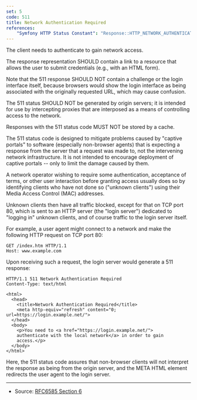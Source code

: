 ```yaml
---
set: 5
code: 511
title: Network Authentication Required
references:
    "Symfony HTTP Status Constant": "Response::HTTP_NETWORK_AUTHENTICATION_REQUIRED"
---
```


The client needs to authenticate to gain network access.

The response representation SHOULD contain a link to a resource that allows the user to submit credentials (e.g., with an HTML form).

Note that the 511 response SHOULD NOT contain a challenge or the login interface itself, because browsers would show the login interface as being associated with the originally requested URL, which may cause confusion.

The 511 status SHOULD NOT be generated by origin servers; it is intended for use by intercepting proxies that are interposed as a means of controlling access to the network.

Responses with the 511 status code MUST NOT be stored by a cache.

The 511 status code is designed to mitigate problems caused by "captive portals" to software (especially non-browser agents) that is expecting a response from the server that a request was made to, not the intervening network infrastructure. It is not intended to encourage deployment of captive portals -- only to limit the damage caused by them.

A network operator wishing to require some authentication, acceptance of terms, or other user interaction before granting access usually does so by identifying clients who have not done so ("unknown clients") using their Media Access Control (MAC) addresses.

Unknown clients then have all traffic blocked, except for that on TCP port 80, which is sent to an HTTP server (the "login server") dedicated to "logging in" unknown clients, and of course traffic to the login server itself.

For example, a user agent might connect to a network and make the following HTTP request on TCP port 80:

```
GET /index.htm HTTP/1.1
Host: www.example.com
```

Upon receiving such a request, the login server would generate a 511 response:

```
HTTP/1.1 511 Network Authentication Required
Content-Type: text/html

<html>
  <head>
    <title>Network Authentication Required</title>
    <meta http-equiv="refresh" content="0; url=https://login.example.net/">
  </head>
  <body>
    <p>You need to <a href="https://login.example.net/">
    authenticate with the local network</a> in order to gain
    access.</p>
  </body>
</html>
```

Here, the 511 status code assures that non-browser clients will not interpret the response as being from the origin server, and the META HTML element redirects the user agent to the login server.

---

* Source: [RFC6585 Section 6][1]

[1]: <http://tools.ietf.org/html/rfc6585#section-6>
